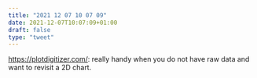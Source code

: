 ```yaml
---
title: "2021 12 07 10 07 09"
date: 2021-12-07T10:07:09+01:00
draft: false
type: "tweet"
---
```

<https://plotdigitizer.com/>: really handy when you do not have raw data and want to revisit a 2D chart.

